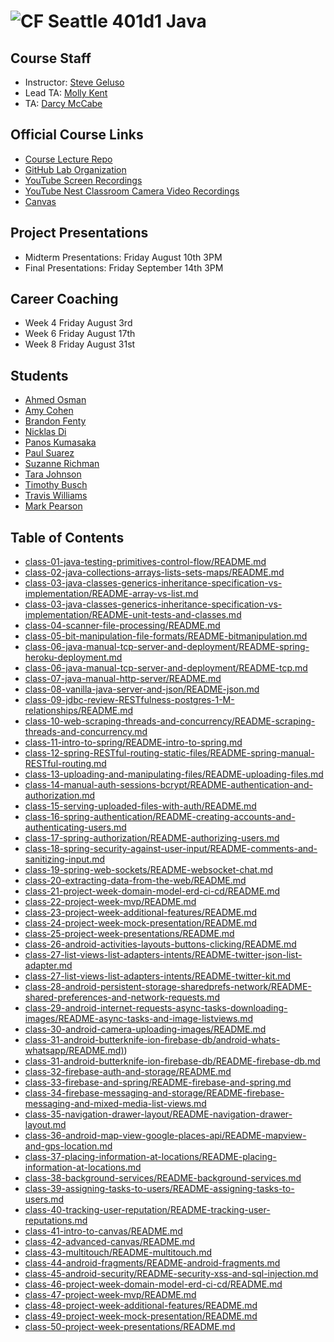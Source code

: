 # ![CF](http://i.imgur.com/7v5ASc8.png) Seattle 401d1 Java

## Course Staff
* Instructor: [Steve Geluso](http://github.com/)
* Lead TA: [Molly Kent](http://github.com/mollyfish)
* TA: [Darcy McCabe](http://github.com/darms)

## Official Course Links
* [Course Lecture Repo](https://github.com/codefellows/seattle-java-401d1)
* [GitHub Lab Organization](https://github.com/codefellows-seattle-java-401d1)
* [YouTube Screen Recordings](https://www.youtube.com/playlist?list=PLVngfM2hsbi8WE0FRYt2Ffzje0JE_g3C_)
* [YouTube Nest Classroom Camera Video Recordings](https://www.youtube.com/playlist?list=PLVngfM2hsbi9_tCWBX2YiN5YEt2Zwtupz)
* [Canvas](https://canvas.instructure.com/courses/1275855?invitation=2r8oiMQxWUciByi06iHqPZ3sm4R8D0McaTbPwl6f)

## Project Presentations
* Midterm Presentations: Friday August 10th 3PM
* Final Presentations: Friday September 14th 3PM

## Career Coaching
* Week 4 Friday August 3rd
* Week 6 Friday August 17th
* Week 8 Friday August 31st

## Students
* [Ahmed Osman](http://github.com/AOhassan)
* [Amy Cohen](https://github.com/AmyCohen)
* [Brandon Fenty](https://github.com/brandon-fenty)
* [Nicklas Di](https://github.com/Seiyaroo)
* [Panos Kumasaka](http://github.com/spinaltaper)
* [Paul Suarez ](https://github.com/PaulSuarez1)
* [Suzanne Richman](https://github.com/FavoredFortune)
* [Tara Johnson](https://github.com/tara-johnson)
* [Timothy Busch](https://github.com/GoldBeardSea)
* [Travis Williams ](https://github.com/thetravisw)
* [Mark Pearson](https://github.com/louiethe17th)

## Table of Contents

* [class-01-java-testing-primitives-control-flow/README.md](./class-01-java-testing-primitives-control-flow/README.md)
* [class-02-java-collections-arrays-lists-sets-maps/README.md](./class-02-java-collections-arrays-lists-sets-maps/README.md)
* [class-03-java-classes-generics-inheritance-specification-vs-implementation/README-array-vs-list.md](./class-03-java-classes-generics-inheritance-specification-vs-implementation/README-array-vs-list.md)
* [class-03-java-classes-generics-inheritance-specification-vs-implementation/README-unit-tests-and-classes.md](./class-03-java-classes-generics-inheritance-specification-vs-implementation/README-unit-tests-and-classes.md)
* [class-04-scanner-file-processing/README.md](./class-04-scanner-file-processing/README.md)
* [class-05-bit-manipulation-file-formats/README-bitmanipulation.md](./class-05-bit-manipulation-file-formats/README-bitmanipulation.md)
* [class-06-java-manual-tcp-server-and-deployment/README-spring-heroku-deployment.md](./class-06-java-manual-tcp-server-and-deployment/README-spring-heroku-deployment.md)
* [class-06-java-manual-tcp-server-and-deployment/README-tcp.md](./class-06-java-manual-tcp-server-and-deployment/README-tcp.md)
* [class-07-java-manual-http-server/README.md](./class-07-java-manual-http-server/README.md)
* [class-08-vanilla-java-server-and-json/README-json.md](./class-08-vanilla-java-server-and-json/README-json.md)
* [class-09-jdbc-review-RESTfulness-postgres-1-M-relationships/README.md](./class-09-jdbc-review-RESTfulness-postgres-1-M-relationships/README.md)
* [class-10-web-scraping-threads-and-concurrency/README-scraping-threads-and-concurrency.md](./class-10-web-scraping-threads-and-concurrency/README-scraping-threads-and-concurrency.md)
* [class-11-intro-to-spring/README-intro-to-spring.md](./class-11-intro-to-spring/README-intro-to-spring.md)
* [class-12-spring-RESTful-routing-static-files/README-spring-manual-RESTful-routing.md](./class-12-spring-RESTful-routing-static-files/README-spring-manual-RESTful-routing.md)
* [class-13-uploading-and-manipulating-files/README-uploading-files.md](./class-13-uploading-and-manipulating-files/README-uploading-files.md)
* [class-14-manual-auth-sessions-bcrypt/README-authentication-and-authorization.md](./class-14-manual-auth-sessions-bcrypt/README-authentication-and-authorization.md)
* [class-15-serving-uploaded-files-with-auth/README.md](./class-15-serving-uploaded-files-with-auth/README.md)
* [class-16-spring-authentication/README-creating-accounts-and-authenticating-users.md](./class-16-spring-authentication/README-creating-accounts-and-authenticating-users.md)
* [class-17-spring-authorization/README-authorizing-users.md](./class-17-spring-authorization/README-authorizing-users.md)
* [class-18-spring-security-against-user-input/README-comments-and-sanitizing-input.md](./class-18-spring-security-against-user-input/README-comments-and-sanitizing-input.md)
* [class-19-spring-web-sockets/README-websocket-chat.md](./class-19-spring-web-sockets/README-websocket-chat.md)
* [class-20-extracting-data-from-the-web/README.md](./class-20-extracting-data-from-the-web/README.md)
* [class-21-project-week-domain-model-erd-ci-cd/README.md](./class-21-project-week-domain-model-erd-ci-cd/README.md)
* [class-22-project-week-mvp/README.md](./class-22-project-week-mvp/README.md)
* [class-23-project-week-additional-features/README.md](./class-23-project-week-additional-features/README.md)
* [class-24-project-week-mock-presentation/README.md](./class-24-project-week-mock-presentation/README.md)
* [class-25-project-week-presentations/README.md](./class-25-project-week-presentations/README.md)
* [class-26-android-activities-layouts-buttons-clicking/README.md](./class-26-android-activities-layouts-buttons-clicking/README.md)
* [class-27-list-views-list-adapters-intents/README-twitter-json-list-adapter.md](./class-27-list-views-list-adapters-intents/README-twitter-json-list-adapter.md)
* [class-27-list-views-list-adapters-intents/README-twitter-kit.md](./class-27-list-views-list-adapters-intents/README-twitter-kit.md)
* [class-28-android-persistent-storage-sharedprefs-network/README-shared-preferences-and-network-requests.md](./class-28-android-persistent-storage-sharedprefs-network/README-shared-preferences-and-network-requests.md)
* [class-29-android-internet-requests-async-tasks-downloading-images/README-async-tasks-and-image-listviews.md](./class-29-android-internet-requests-async-tasks-downloading-images/README-async-tasks-and-image-listviews.md)
* [class-30-android-camera-uploading-images/README.md](./class-30-android-camera-uploading-images/README.md)
* [class-31-android-butterknife-ion-firebase-db/android-whats-whatsapp/README.md)](./class-31-android-butterknife-ion-firebase-db/android-whats-whatsapp/README.md))
* [class-31-android-butterknife-ion-firebase-db/README-firebase-db.md](./class-31-android-butterknife-ion-firebase-db/README-firebase-db.md)
* [class-32-firebase-auth-and-storage/README.md](./class-32-firebase-auth-and-storage/README.md)
* [class-33-firebase-and-spring/README-firebase-and-spring.md](./class-33-firebase-and-spring/README-firebase-and-spring.md)
* [class-34-firebase-messaging-and-storage/README-firebase-messaging-and-mixed-media-list-views.md](./class-34-firebase-messaging-and-storage/README-firebase-messaging-and-mixed-media-list-views.md)
* [class-35-navigation-drawer-layout/README-navigation-drawer-layout.md](./class-35-navigation-drawer-layout/README-navigation-drawer-layout.md)
* [class-36-android-map-view-google-places-api/README-mapview-and-gps-location.md](./class-36-android-map-view-google-places-api/README-mapview-and-gps-location.md)
* [class-37-placing-information-at-locations/README-placing-information-at-locations.md](./class-37-placing-information-at-locations/README-placing-information-at-locations.md)
* [class-38-background-services/README-background-services.md](./class-38-background-services/README-background-services.md)
* [class-39-assigning-tasks-to-users/README-assigning-tasks-to-users.md](./class-39-assigning-tasks-to-users/README-assigning-tasks-to-users.md)
* [class-40-tracking-user-reputation/README-tracking-user-reputations.md](./class-40-tracking-user-reputation/README-tracking-user-reputations.md)
* [class-41-intro-to-canvas/README.md](./class-41-intro-to-canvas/README.md)
* [class-42-advanced-canvas/README.md](./class-42-advanced-canvas/README.md)
* [class-43-multitouch/README-multitouch.md](./class-43-multitouch/README-multitouch.md)
* [class-44-android-fragments/README-android-fragments.md](./class-44-android-fragments/README-android-fragments.md)
* [class-45-android-security/README-security-xss-and-sql-injection.md](./class-45-android-security/README-security-xss-and-sql-injection.md)
* [class-46-project-week-domain-model-erd-ci-cd/README.md](./class-46-project-week-domain-model-erd-ci-cd/README.md)
* [class-47-project-week-mvp/README.md](./class-47-project-week-mvp/README.md)
* [class-48-project-week-additional-features/README.md](./class-48-project-week-additional-features/README.md)
* [class-49-project-week-mock-presentation/README.md](./class-49-project-week-mock-presentation/README.md)
* [class-50-project-week-presentations/README.md](./class-50-project-week-presentations/README.md)

